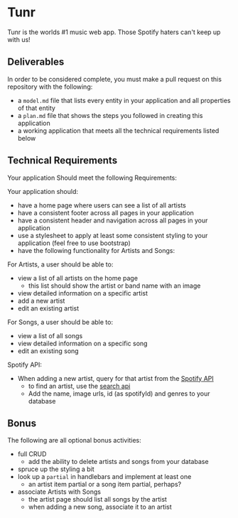 # Tunr

Tunr is the worlds #1 music web app. Those Spotify haters can't keep up with us!

## Deliverables
In order to be considered complete, you must make a pull request on this repository with the following:
- a `model.md` file that lists every entity in your application and all properties of that entity
- a `plan.md` file that shows the steps you followed in creating this application
- a working application that meets all the technical requirements listed below

## Technical Requirements

Your application Should meet the following Requirements:

Your application should:
  * have a home page where users can see a list of all artists
  * have a consistent footer across all pages in your application
  * have a consistent header and navigation across all pages in your application
  * use a stylesheet to apply at least some consistent styling to your application (feel free to use bootstrap)
  * have the following functionality for Artists and Songs:

For Artists, a user should be able to:
  * view a list of all artists on the home page
    * this list should show the artist or band name with an image
  * view detailed information on a specific artist
  * add a new artist
  * edit an existing artist

For Songs, a user should be able to:
  * view a list of all songs
  * view detailed information on a specific song
  * edit an existing song

Spotify API:
  * When adding a new artist, query for that artist from the [Spotify API](https://developer.spotify.com/web-api/)
    * to find an artist, use the [search api](https://developer.spotify.com/web-api/search-item/)
    * Add the name, image urls, id (as spotifyId) and genres to your database

## Bonus
The following are all optional bonus activities:
* full CRUD
  * add the ability to delete artists and songs from your database
* spruce up the styling a bit
* look up a `partial` in handlebars and implement at least one
  * an artist item partial or a song item partial, perhaps?
* associate Artists with Songs
  * the artist page should list all songs by the artist
  * when adding a new song, associate it to an artist
